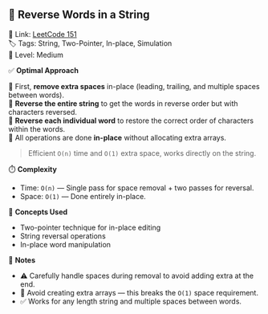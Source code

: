 ## 🧠 Reverse Words in a String

🔗 Link: [LeetCode 151](https://leetcode.com/problems/reverse-words-in-a-string/)  
🏷️ Tags: String, Two-Pointer, In-place, Simulation  
📶 Level: Medium  

✅ **Optimal Approach**  

🔹 First, **remove extra spaces** in-place (leading, trailing, and multiple spaces between words).  
🔹 **Reverse the entire string** to get the words in reverse order but with characters reversed.  
🔹 **Reverse each individual word** to restore the correct order of characters within the words.  
🔹 All operations are done **in-place** without allocating extra arrays.  

> Efficient `O(n)` time and `O(1)` extra space, works directly on the string.

⏱️ **Complexity**  

- Time: `O(n)` — Single pass for space removal + two passes for reversal.  
- Space: `O(1)` — Done entirely in-place.  

🧠 **Concepts Used**  

- Two-pointer technique for in-place editing  
- String reversal operations  
- In-place word manipulation  

📌 **Notes**  

- ⚠️ Carefully handle spaces during removal to avoid adding extra at the end.  
- 🚫 Avoid creating extra arrays — this breaks the `O(1)` space requirement.  
- ✅ Works for any length string and multiple spaces between words.